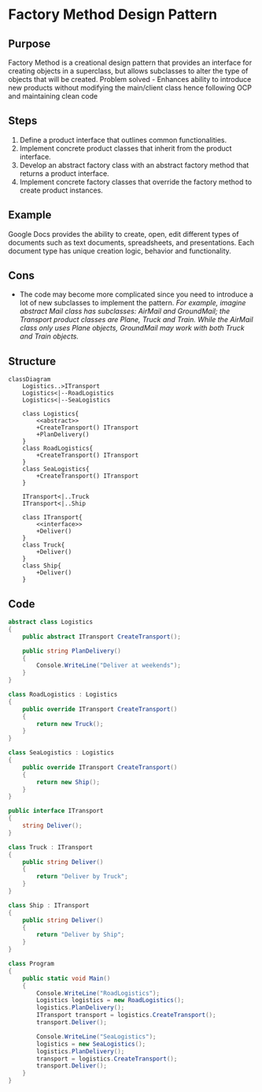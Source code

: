 # Factory Method Design Pattern

## Purpose
Factory Method is a creational design pattern that provides an interface for creating objects in a superclass, but allows subclasses to alter the type of objects that will be created.
Problem solved - Enhances ability to introduce new products without modifying the main/client class hence following OCP and maintaining clean code

## Steps
1. Define a product interface that outlines common functionalities.
2. Implement concrete product classes that inherit from the product interface.
3. Develop an abstract factory class with an abstract factory method that returns a product interface.
4. Implement concrete factory classes that override the factory method to create product instances.

## Example
Google Docs provides the ability to create, open, edit different types of documents such as text documents, spreadsheets, and presentations. Each document type has unique creation logic, behavior and functionality.

## Cons
- The code may become more complicated since you need to introduce a lot of new subclasses to implement the pattern.
*For example, imagine abstract Mail class has subclasses: AirMail and GroundMail; the Transport product classes are Plane, Truck and Train. While the AirMail class only uses Plane objects, GroundMail may work with both Truck and Train objects.*

## Structure
```mermaid
classDiagram
    Logistics..>ITransport
    Logistics<|--RoadLogistics
    Logistics<|--SeaLogistics

    class Logistics{
        <<abstract>>
        +CreateTransport() ITransport
        +PlanDelivery()
    }
    class RoadLogistics{
        +CreateTransport() ITransport
    }
    class SeaLogistics{
        +CreateTransport() ITransport
    }
    
    ITransport<|..Truck
    ITransport<|..Ship

    class ITransport{
        <<interface>>
        +Deliver()
    }
    class Truck{
        +Deliver()
    }
    class Ship{
        +Deliver()
    }
```

## Code
```csharp
abstract class Logistics
{
    public abstract ITransport CreateTransport();

    public string PlanDelivery()
    {
        Console.WriteLine("Deliver at weekends");
    }
}

class RoadLogistics : Logistics
{
    public override ITransport CreateTransport()
    {
        return new Truck();
    }
}

class SeaLogistics : Logistics
{
    public override ITransport CreateTransport()
    {
        return new Ship();
    }
}

public interface ITransport
{
    string Deliver();
}

class Truck : ITransport
{
    public string Deliver()
    {
        return "Deliver by Truck";
    }
}

class Ship : ITransport
{
    public string Deliver()
    {
        return "Deliver by Ship";
    }
}

class Program
{
    public static void Main()
    {
        Console.WriteLine("RoadLogistics");
        Logistics logistics = new RoadLogistics();
        logistics.PlanDelivery();
        ITransport transport = logistics.CreateTransport();
        transport.Deliver();

        Console.WriteLine("SeaLogistics");
        logistics = new SeaLogistics();
        logistics.PlanDelivery();
        transport = logistics.CreateTransport();
        transport.Deliver();
    }
}
```
